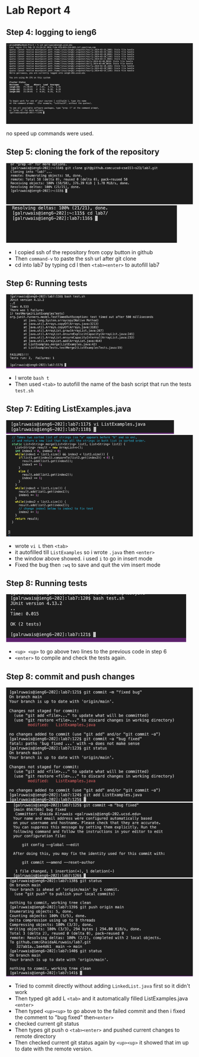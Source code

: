 # Lab Report 4
## Step 4: logging to ieng6

![step4](step4.png)

no speed up commands were used.

## Step 5: cloning the fork of the repository

![step5](step5.png)
![step5](step6.1.png)

- I copied ssh of the repository from copy button in github
- Then ```command-v``` to paste the ssh url after git clone
- cd into lab7 by typing cd l then ```<tab><enter>``` to autofill lab7

## Step 6: Running tests

![step6](step6.2.png)

- I wrote ```bash t```
- Then used ```<tab>``` to autofill the name of the bash script that run the tests ```test.sh```

## Step 7: Editing ListExamples.java

![step7](step7.1.png)
![step7](step7.2.png)

- wrote ```vi L``` then ```<tab>```
- it autofilled till ```ListExamples``` so i wrote ```.java``` then ```<enter>```
- the window above showed. i used ```i``` to go in insert mode
- Fixed the bug then ```:wq``` to save and quit the vim insert mode

## Step 8: Running tests
  
![step8](step8.png)
- ```<up> <up>``` to go above two lines to the previous code in step 6
- ```<enter>``` to compile and check the tests again.

## Step 8: commit and push changes

![step9](step9.1.png)
![step9](step9.2.png)
![step9](step9.3.png)
- Tried to commit directly without adding ```LinkedList.java``` first so it didn't work
- Then typed git add L ```<tab>``` and it automatically filled ListExamples.java ```<enter>```
- Then typed ```<up><up>``` to go above to the failed commit and then i fixed the comment to "bug fixed" then```<enter>```
- checked current git status
- Then types git push o ```<tab><enter>``` and pushed current changes to remote directory
- Then checked current git status again by ```<up><up>``` it showed that im up to date with the remote version.
